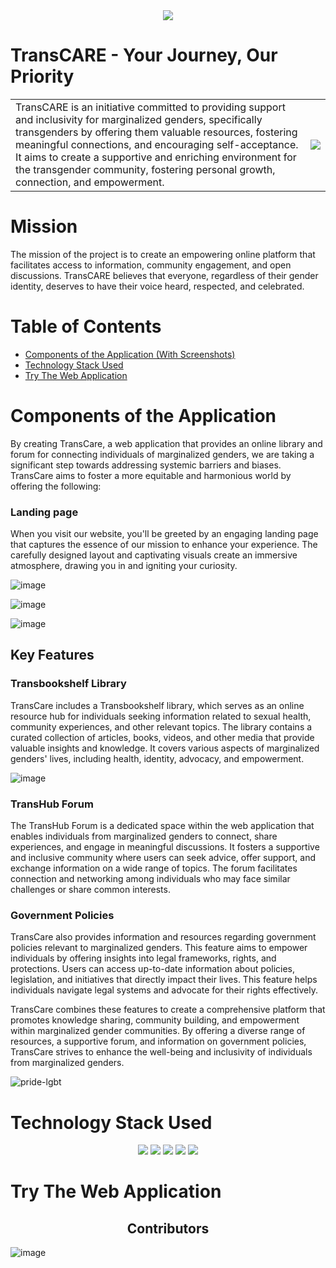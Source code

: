 <div align="center">
 <img src="https://github.com/MonalikaPatnaik/TransCARE/assets/99353300/a09aaafa-a7e5-471b-b00a-b5bbd083afc6">
</div>
<!-- ![Your Journey, Our Priority](https://github.com/MonalikaPatnaik/TransCARE/assets/99353300/a09aaafa-a7e5-471b-b00a-b5bbd083afc6) -->

# TransCARE - Your Journey, Our Priority

<table style="border: none;">
  <tr>
    <td>TransCARE is an initiative committed to providing support and inclusivity for marginalized genders, specifically transgenders by offering them valuable resources, fostering meaningful connections, and encouraging self-acceptance. It aims to create a supportive and enriching environment for the transgender community, fostering personal growth, connection, and empowerment.
</td>
    <td><img src="https://media4.giphy.com/media/fYNy092DoKNpshv70U/giphy.gif?cid=ecf05e47lz7igg6cy6tfa9s1w1gq5j11vqulnd8umgl51nrl&ep=v1_gifs_search&rid=giphy.gif&ct=g"/></td>
  </tr>
</table>



# Mission
 <tr>
    <td>The mission of the project is to create an empowering online platform that facilitates access to information, community engagement, and open discussions. TransCARE believes that everyone, regardless of their gender identity, deserves to have their voice heard, respected, and celebrated. 
</td>
    
  </tr>

  # Table of Contents
- [Components of the Application (With Screenshots)](#components-of-the-application)
- [Technology Stack Used](#technology-stack-used)
- [Try The Web Application](#try-the-web-application)

# Components of the Application
<tr>
<td>By creating TransCare, a web application that provides an online library and forum for connecting individuals of marginalized genders, we are taking a significant step towards addressing systemic barriers and biases. TransCare aims to foster a more equitable and harmonious world by offering the following:</td>
  
### Landing page
 <p>When you visit our website, you'll be greeted by an engaging landing page that captures the essence of our mission to enhance your experience. The carefully designed layout and captivating visuals create an immersive atmosphere, drawing you in and igniting your curiosity.</p>
 
 ![image](https://github.com/Mansi168/TransCare/assets/94298791/ae5e87c6-7b92-4667-8ccd-dd7520718df5)

 ![image](https://github.com/Mansi168/TransCare/assets/94298791/1b757a23-28e5-4d05-9307-d94e4f2c7724)

 ![image](https://github.com/Mansi168/TransCare/assets/94298791/c5f37dac-bc0e-4e37-b185-e8503f22e5a4)



## Key Features

### Transbookshelf Library
<p> TransCare includes a Transbookshelf library, which serves as an online resource hub for individuals seeking information related to sexual health, community experiences, and other relevant topics. The library contains a curated collection of articles, books, videos, and other media that provide valuable insights and knowledge. It covers various aspects of marginalized genders' lives, including health, identity, advocacy, and empowerment.</p>

![image](https://github.com/Mansi168/TransCare/assets/94298791/3180df1b-ced9-4274-a442-75c9b2447e63)

### TransHub Forum
<p>The TransHub Forum is a dedicated space within the web application that enables individuals from marginalized genders to connect, share experiences, and engage in meaningful discussions. It fosters a supportive and inclusive community where users can seek advice, offer support, and exchange information on a wide range of topics. The forum facilitates connection and networking among individuals who may face similar challenges or share common interests.</p>

### Government Policies

<p>TransCare also provides information and resources regarding government policies relevant to marginalized genders. This feature aims to empower individuals by offering insights into legal frameworks, rights, and protections. Users can access up-to-date information about policies, legislation, and initiatives that directly impact their lives. This feature helps individuals navigate legal systems and advocate for their rights effectively.</p>

<p>TransCare combines these features to create a comprehensive platform that promotes knowledge sharing, community building, and empowerment within marginalized gender communities. By offering a diverse range of resources, a supportive forum, and information on government policies, TransCare strives to enhance the well-being and inclusivity of individuals from marginalized genders.</p>
 </tr>
  
  ![pride-lgbt](https://github.com/Mansi168/TransCare/assets/94298791/0f7d1ee6-d9c8-4579-a89e-4bb6e0fbcdc9)


 #  Technology Stack Used 

<div align="center">
 <img src="https://img.shields.io/badge/HTML5-E34F26.svg?style=for-the-badge&logo=HTML5&logoColor=white">
 <img src="https://img.shields.io/badge/CSS3-1572B6.svg?style=for-the-badge&logo=CSS3&logoColor=white">
 <img src="https://img.shields.io/badge/Bootstrap-7952B3.svg?style=for-the-badge&logo=Bootstrap&logoColor=white">
 <img src="https://img.shields.io/badge/JavaScript-F7DF1E.svg?style=for-the-badge&logo=JavaScript&logoColor=white">
 <img src="https://img.shields.io/badge/-ReactJs-61DAFB?logo=react&logoColor=white&style=for-the-badge">
</div>

# Try The Web Application

 ## <center> Contributors </center>

 ![image](https://github.com/Mansi168/TransCare/assets/112632578/045a4350-a4d5-4d75-824d-e5861e486e27)


